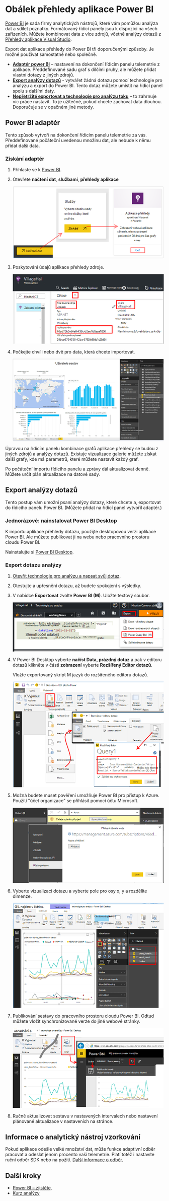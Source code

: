 <properties 
    pageTitle="Export do Power BI z aplikace přehledy | Microsoft Azure" 
    description="Analýzy dotazů můžete zobrazit v Power BI." 
    services="application-insights" 
    documentationCenter=""
    authors="noamben" 
    manager="douge"/>

<tags 
    ms.service="application-insights" 
    ms.workload="tbd" 
    ms.tgt_pltfrm="ibiza" 
    ms.devlang="na" 
    ms.topic="article" 
    ms.date="10/18/2016" 
    ms.author="awills"/>

# <a name="feed-power-bi-from-application-insights"></a>Obálek přehledy aplikace Power BI

[Power BI](http://www.powerbi.com/) je sada firmy analytických nástrojů, které vám pomůžou analýza dat a sdílet poznatky. Formátovaný řídicí panely jsou k dispozici na všech zařízeních. Můžete kombinovat data z více zdrojů, včetně analýzy dotazů z [Přehledy aplikace Visual Studio](app-insights-overview.md).

Export dat aplikace přehledy do Power BI tři doporučenými způsoby. Je možné používat samostatně nebo společně.

* [**Adaptér power BI**](#power-pi-adapter) – nastavení na dokončení řídicím panelu telemetrie z aplikace. Předdefinované sadu graf s dílčími pruhy, ale můžete přidat vlastní dotazy z jiných zdrojů.
* [**Export analýzy dotazů**](#export-analytics-queries) - vytvářet žádná dotazu pomocí technologie pro analýzu a export do Power BI. Tento dotaz můžete umístit na řídicí panel spolu s dalšími daty.
* [**Nepřetržité exportovat a technologie pro analýzu toku**](app-insights-export-stream-analytics.md) – to zahrnuje víc práce nastavit. To je užitečné, pokud chcete zachovat data dlouhou. Doporučuje se v opačném jiné metody.

## <a name="power-bi-adapter"></a>Power BI adaptér

Tento způsob vytvoří na dokončení řídicím panelu telemetrie za vás. Předdefinované počáteční uvedenou množinu dat, ale nebude k němu přidat další data.

### <a name="get-the-adapter"></a>Získání adaptér

1. Přihlaste se k [Power BI](https://app.powerbi.com/).
2. Otevřete **načtení dat**, **službami**, **přehledy aplikace**

    ![Získejte ze zdroje dat aplikace přehledy](./media/app-insights-export-power-bi/power-bi-adapter.png)

3. Poskytování údajů aplikace přehledy zdroje.

    ![Získejte ze zdroje dat aplikace přehledy](./media/app-insights-export-power-bi/azure-subscription-resource-group-name.png)

4. Počkejte chvíli nebo dvě pro data, která chcete importovat.

    ![Power BI adaptér](./media/app-insights-export-power-bi/010.png)


Úpravou na řídicím panelu kombinace grafů aplikace přehledy se budou z jiných zdrojů a analýzy dotazů. Existuje vizualizace galerie můžete získat další grafy, kde má parametrů, které můžete nastavit každý graf.

Po počáteční importu řídicího panelu a zprávy dál aktualizovat denně. Můžete určit plán aktualizace na datové sady.


## <a name="export-analytics-queries"></a>Export analýzy dotazů

Tento postup vám umožní psaní analýzy dotazy, které chcete a, exportovat do řídicího panelu Power BI. (Můžete přidat na řídicí panel vytvořil adaptér.)

### <a name="one-time-install-power-bi-desktop"></a>Jednorázové: nainstalovat Power BI Desktop

K importu aplikace přehledy dotazu, použijte desktopovou verzi aplikace Power BI. Ale můžete publikovat ji na webu nebo pracovního prostoru cloudu Power BI. 

Nainstalujte si [Power BI Desktop](https://powerbi.microsoft.com/en-us/desktop/).

### <a name="export-an-analytics-query"></a>Export dotazu analýzy

1. [Otevřít technologie pro analýzu a napsat svůj dotaz](app-insights-analytics-tour.md).
2. Otestujte a upřesnění dotazu, až budete spokojení s výsledky.
3. V nabídce **Exportovat** zvolte **Power BI (M)**. Uložte textový soubor.

    ![Export Power BI dotazu](./media/app-insights-export-power-bi/analytics-export-power-bi.png)
4. V Power BI Desktop vyberte **načíst Data, prázdný dotaz** a pak v editoru dotazů klikněte v části **zobrazení** vyberte **Rozšířený Editor dotazů**.


    Vložte exportovaný skript M jazyk do rozšířeného editoru dotazů.

    ![Editor rozšířeného dotazu](./media/app-insights-export-power-bi/power-bi-import-analytics-query.png)

5. Možná budete muset pověření umožňuje Power BI pro přístup k Azure. Použití "účet organizace" se přihlásit pomocí účtu Microsoft.

    ![Zadat Azure přihlašovací údaje pro povolení Power BI pro spuštění aplikace přehledy dotazu](./media/app-insights-export-power-bi/power-bi-import-sign-in.png)

6. Vyberte vizualizaci dotazu a vyberte pole pro osy x, y a rozdělíte dimenze.

    ![Vyberte vizualizaci](./media/app-insights-export-power-bi/power-bi-analytics-visualize.png)

7. Publikování sestavy do pracovního prostoru cloudu Power BI. Odtud můžete vložit synchronizované verze do jiné webové stránky.

    ![Vyberte vizualizaci](./media/app-insights-export-power-bi/publish-power-bi.png)
 
8. Ručně aktualizovat sestavu v nastavených intervalech nebo nastavení plánované aktualizace v nastaveních na stránce.


## <a name="about-sampling"></a>Informace o analytický nástroj vzorkování

Pokud aplikace odešle velké množství dat, může funkce adaptivní odběr pracovat a odeslat jenom procento vaší telemetrie. Platí totéž i nastavíte ruční odběr SDK nebo na požití. [Další informace o odběr.](app-insights-sampling.md)
 

## <a name="next-steps"></a>Další kroky

* [Power BI – zjistěte,](http://www.powerbi.com/learning/)
* [Kurz analýzy](app-insights-analytics-tour.md)
